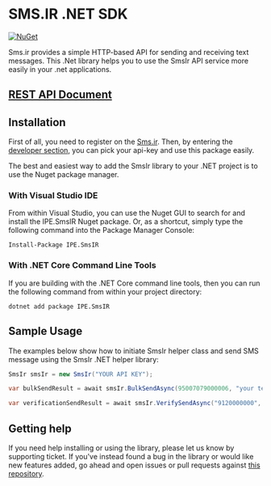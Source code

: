 
# SMS.IR .NET SDK         
[![NuGet](https://img.shields.io/badge/nuget-v1.0.0-blue)](https://www.nuget.org/packages/IPE.SmsIr/)

Sms.ir provides a simple HTTP-based API for sending and receiving text messages.
This .Net library helps you to use the SmsIr API service more easily in your .net applications.
## [REST API Document](https://apidocs.sms.ir/)

## Installation
First of all, you need to register on the [Sms.ir](https://sms.ir/).  Then, by entering the [developer section](https://app.sms.ir/developer/list), you can pick your api-key and use this package easily.

The best and easiest way to add the SmsIr library to your .NET project is to use the Nuget package manager.

### With Visual Studio IDE

From within Visual Studio, you can use the Nuget GUI to search for and install the IPE.SmsIR Nuget package. Or, as a shortcut, simply type the following command into the Package Manager Console:

```
Install-Package IPE.SmsIR
```

### With .NET Core Command Line Tools

If you are building with the .NET Core command line tools, then you can run the following command from within your project directory:

```
dotnet add package IPE.SmsIR
```

## Sample Usage
The examples below show how to initiate SmsIr helper class and send SMS message using the SmsIr .NET helper library:

```csharp
SmsIr smsIr = new SmsIr("YOUR API KEY");

var bulkSendResult = await smsIr.BulkSendAsync(95007079000006, "your text message", new string[] { "9120000000" });

var verificationSendResult = await smsIr.VerifySendAsync("9120000000", 100000, new VerifySendParameter[] { new("Code", "12345") });

```

## Getting help

If you need help installing or using the library, please let us know by supporting ticket.
If you've instead found a bug in the library or would like new features added, go ahead and open issues or pull requests against [this repository](https://github.com/IPeCompany/SmsPanelV2.dotNet).
